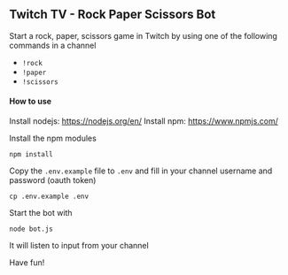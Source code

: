 ## Twitch TV - Rock Paper Scissors Bot 

Start a rock, paper, scissors game in Twitch by using one of the following commands in a channel

- `!rock`
- `!paper`
- `!scissors`

#### How to use

Install nodejs: https://nodejs.org/en/
Install npm: https://www.npmjs.com/

Install the npm modules
```
npm install
```

Copy the `.env.example` file to `.env` and fill in your channel username and password (oauth token)
```
cp .env.example .env
```

Start the bot with
```
node bot.js
```

It will listen to input from your channel

Have fun!